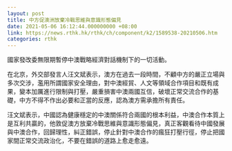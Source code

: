 ```yaml
---
layout: post
title: 中方促澳洲放棄冷戰思維與意識形態偏見
date: 2021-05-06 16:12:44.000000000 +08:00
link: https://news.rthk.hk/rthk/ch/component/k2/1589538-20210506.htm
categories: rthk
---
```


國家發改委無限期暫停中澳戰略經濟對話機制下的一切活動。

在北京，外交部發言人汪文斌表示，澳方在過去一段時間，不顧中方的嚴正立場與多次交涉，濫用所謂國家安全理由，對中澳經貿、人文等領域合作項目和既有成果，變本加厲進行限制與打壓，嚴重損害中澳兩國互信，破壞正常交流合作的基礎，中方不得不作出必要和正當的反應，認為澳方需承擔所有責任。

汪文斌表示，中國認為健康穩定的中澳關係符合兩國的根本利益，中澳合作本質上是互利共贏的，他敦促澳方放棄冷戰思維與意識形態偏見，真正客觀看待中國發展與中澳合作，回歸理性，糾正錯誤，停止針對中澳合作的瘋狂打壓行徑，停止把國家間正常交流政治化，不要在錯誤的道路上愈走愈遠。
